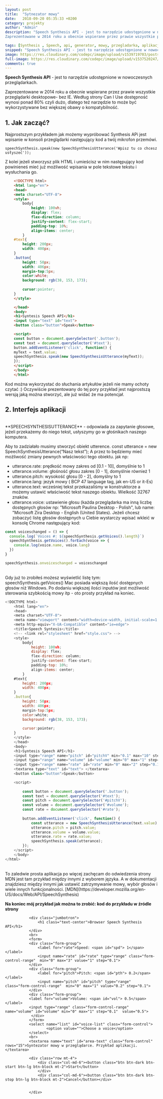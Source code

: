 ```yaml
---
layout: post
title:  "Sytnezator mowy"
date:   2018-09-20 05:35:33 +0200
category: projekty
author: "Admin"
description: "Speech Synthesis API - jest to narzędzie udostępnione w nowoczesnych przeglądarkach.
Zaprezentowane w 2014 roku a obecnie wspierane przez prawie wszystkie przeglądarki desktopowe- bez IE."

tags: [Synthesis , Speech, api, generator, mowy, przegladarka, aplikacja]
snipped: "Speech Synthesis API - jest to narzędzie udostępnione w nowoczesnych przeglądarkach."
image: https://res.cloudinary.com/codepc/image/upload/v1539719703/posts/synthesis%20api/syntezator-mody-w-przegladarce-codepc.pl-small.jpg
full-image: https://res.cloudinary.com/codepc/image/upload/v1537520247/posts/synthesis%20api/syntezator-mody-w-przegladarce-codepc.pl.jpg
comments: true
---
```



**Speech Synthesis API** - jest to narzędzie udostępnione w nowoczesnych przeglądarkach.

Zaprezentowane w 2014 roku a obecnie wspierane przez prawie wszystkie przeglądarki desktopowe- bez IE.
Według strony Can I Use dostępność wynosi ponad 80% czyli dużo, dlatego też narzędzie to może być wykorzystywane bez większej obawy o kompatybilność.


## 1. Jak zacząć?
Najprostszym przykładem jak możemy wypróbować Synthesis APi jest wpisanie w konsoli przeglądarki następujący kod a twój mikrofon przemówi.


`speechSynthesis.speak(new SpeechSynthesisUtterance('Wpisz tu co chcesz usłyszeć'));`

Z kolei jeżeli stworzysz plik HTML i umieścisz w nim następujący kod powinieneś mieć już możliwość wpisania w pole tekstowe tekstu i wysłuchania go. 
```html
    <!DOCTYPE html>
    <html lang="en">
    <head>
    <meta charset="UTF-8"> 
    <style>
        body{
            height: 100vh;
            display: flex;
            flex-direction: column;
            justify-content: flex-start;
            padding-top: 10%;
            align-items: center;
        }
    #text{
        height: 200px;
        width: 400px;
    }
    .button{
        height: 50px;
        width: 406px;
        margin-top:5px;
        color:white;
        background: rgb(38, 153, 173);
        
        cursor:pointer;
    }
    </style>

    </head>
    <body>
    <h1>Syntesis Speech API</h1>
    <input type="text" id="text">
    <button class="button">Speak</button>

    <script>
    const button = document.querySelector('.button');
    const text = document.querySelector('#text');
    button.addEventListener('click', function() {
    myText = text.value;
    speechSynthesis.speak(new SpeechSynthesisUtterance(myText));
    });
    </script>
    </body>
    </html>
```
Kod można wykorzystać do słuchania artykułów jeżeli nie mamy ochoty czytać :)
Oczywiście prezentowany do tej pory przykład jest najprostszą wersją jaką można stworzyć, ale już widać że ma potencjał.

## 2. Interfejs aplikacji
<br/>
  **SPEECHSYNTHESISUTTERANCE** - odpowiada za zapytanie głosowe, jeżeli przekażemy do niego tekst, usłyszymy go w głośnikach naszego komputera.

Aby to zadziałało musimy stworzyć obiekt utterence.
const utterance = new SpeechSynthesisUtterance(“Nasz tekst”);
A przez to będziemy mieć możliwość zmiany pewnych właściwości tego obiektu.
jak np:

- utterance.rate: prędkość mowy zakres od [0.1 - 10], domyślnie to 1
- utterance.volume: głośność głosu zakres [0 - 1], domyślnie również 1
- utterance.pitch: wysokość głosu  [0 - 2], domyślny to 1
- utterance.lang: jezyk mowy ( BCP 47 language tag, jak en-US or it-Es)
- utterance.text:  wcześniej tekst przekazaliśmy w konstruktorze a możemy ustawić właściwość tekst naszego obiektu. Wielkość 32767 znaków.
- utterance.voice: ustawienie głosu (każda przeglądarka ma inną liczbę dostępnych głosów np: "Microsoft Paulina Desktop - Polish", lub name: "Microsoft Zira Desktop - English (United States).
Jeżeli chcesz zobaczyć listę głosów dostępnych u Ciebie wystarczy wpisać wkleić w konsolę Chrome następujący kod: 

```javascript
const voiceschanged = () => {
  console.log(`Voices #: ${speechSynthesis.getVoices().length}`)
  speechSynthesis.getVoices().forEach(voice => {
    console.log(voice.name, voice.lang)
  })
}

speechSynthesis.onvoiceschanged = voiceschanged

```
<br/>
Gdy już to zrobiłeś możesz wyświetlić listę tym: 
speechSynthesis.getVoices()
Mac posiada większą ilość dostępnych głosów niż Windows.
Po dodaniu większej ilości inputów jest możliwość sterowania szybkością mowy itp - oto prosty przykład na koniec. 

```javascript
<!DOCTYPE html>
    <html lang="en">
    <head>
    <meta charset="UTF-8">
    <meta name="viewport" content="width=device-width, initial-scale=1.0">
    <meta http-equiv="X-UA-Compatible" content="ie=edge">
    <title>Speech Syntesis</title>
    <!-- <link rel="stylesheet" href="style.css"> -->
    <style>
        body{
            height: 100vh;
            display: flex;
            flex-direction: column;
            justify-content: flex-start;
            padding-top: 10%;
            align-items: center;
        }
    #text{
        height: 200px;
        width: 400px;
    }
    .button{
        height: 50px;
        width: 406px;
        margin-top:5px;
        color:white;
        background: rgb(38, 153, 173);
        
        cursor:pointer;
    }
    </style>
    </head>
    <body>
    <h1>Syntesis Speech API</h1>
    <input type="range" name="pitch" id="pitchV" min="0.1" max="10" step="1" value="1" >
    <input type="range" name="volume" id="volume" min="0" max="1" step="0.1"  value="0.5">
    <input type="range" name="rate" id="rate" min="0" max="2" step="0.1" value="1" >
    <textarea type="text" id="text"> </textarea>
    <button class="button">Speak</button>

    <script>
        
        const button = document.querySelector('.button');
        const text = document.querySelector('#text');
        const pitch = document.querySelector('#pitchV');
        const volume = document.querySelector('#volume');
        const rate = document.querySelector('#rate');
        
        button.addEventListener('click', function() {
            const utterance = new SpeechSynthesisUtterance(text.value);
            utterance.pitch = pitch.value;
            utterance.volume = volume.value;
            utterance.rate = rate.value;
            speechSynthesis.speak(utterance);
        });
    </script>
    </body>
</html>

```
<br/>
To zaledwie prosta aplikacja po więcej zachęcam do odwiedzenia strony MDN jest tam przykład między innymi z wyborem języka.  A w dokumentacji znajdziesz między innymi jak ustawić zatrzymywanie mowy, wybór głosów i wiele innych funkcjonalności. 
[MDN](https://developer.mozilla.org/en-US/docs/Web/API/SpeechSynthesis)

**Na koniec mój przykład jak można to zrobić: kod do przykładu w źródle strony**

   <div class="container p-4">
    
               <div class="jumbotron">
                   <h1 class="text-center">Browser Speech Synthesis API</h1>
               </div>
               <br>
               <form>
               <div class="form-group">
                   <label for="rate">Speed: <span id="spd"> 1</span></label>
                   <input name="rate" id="rate" type="range" class="form-control-range"  min="0" max="3" value="1" step="0.1">
               </div>
               <div class="form-group">
                   <label for="pitch">Pitch: <span id="pth"> 0.2</span></label>
                   <input name="pitch" id="pitch" type="range" class="form-control-range"  min="0" max="1" value="0.2" step="0.1">
               </div>
               <div class="form-group">
               <label for="volume">Volume: <span id="vol"> 0.5</span></label>
               <input type="range" class="form-control-range" name="volume" id="volume" min="0" max="1" step="0.1"  value="0.5">
                </div>
               </form>
               <select name="list" id="voice-list" class="form-control">
                       <option value="">Choose a voice</option>
               </select>
               <br>
               <textarea name="text" id="area-text" class="form-control" rows="15">Syntezator mowy w przeglądarce. Przykład aplikacji.</textarea>
         
               <div class="row mt-4">
                   <div class="col-md-6"><button class="btn btn-dark btn-start btn-lg btn-block mt-2">Start</button>
                   </div>
                   <div class="col-md-6"><button class="btn btn-dark btn-stop btn-lg btn-block mt-2">Cancel</button></div>
                  
              
               </div>
     
   </div>
   <script src="https://code.jquery.com/jquery-3.3.1.slim.min.js" integrity="sha384-q8i/X+965DzO0rT7abK41JStQIAqVgRVzpbzo5smXKp4YfRvH+8abtTE1Pi6jizo" crossorigin="anonymous"></script>
<script src="https://cdnjs.cloudflare.com/ajax/libs/popper.js/1.14.3/umd/popper.min.js" integrity="sha384-ZMP7rVo3mIykV+2+9J3UJ46jBk0WLaUAdn689aCwoqbBJiSnjAK/l8WvCWPIPm49" crossorigin="anonymous"></script>
<script src="https://stackpath.bootstrapcdn.com/bootstrap/4.1.3/js/bootstrap.min.js" integrity="sha384-ChfqqxuZUCnJSK3+MXmPNIyE6ZbWh2IMqE241rYiqJxyMiZ6OW/JmZQ5stwEULTy" crossorigin="anonymous"></script>
<script src="app.js"></script>
<script>
//get a html
var synth = window.speechSynthesis;

const utterance = new SpeechSynthesisUtterance();
let voices = [];

const voiceSelect = document.querySelector('#voice-list');
const options = document.querySelectorAll('[type="range"], [name="text"]');
const btnStart = document.querySelector('.btn-start');
const btnStop = document.querySelector('.btn-stop');
utterance.text = document.querySelector('#area-text').value;
const vol = document.querySelector('#vol');
const spd = document.querySelector('#spd');
const pth = document.querySelector('#pth');


function populateVoices(){
   voices = this.getVoices();
   const voiceOption = voices.map(voice=> `<option value="${voice.name}"> ${voice.name} (${voice.lang}</option>`)
   .join('');
   voiceSelect.innerHTML = voiceOption;
}


function setVoice() {
   console.log(this.value);
   utterance.voice = voices.find(voice => voice.name === this.value);  
   toggle();
}
function toggle(option = true) {
   speechSynthesis.cancel();
   if(option) {
       speechSynthesis.speak(utterance);
   }
}

function setOption() {
   console.log(this.name, this.value);
   utterance[this.name] = this.value;
   if(this.name === 'volume') vol.innerHTML = this.value;
   if(this.name === 'rate') spd.innerHTML = this.value;
   if(this.name === 'pitch') pth.innerHTML = this.value;
   toggle();
}
btnStart.addEventListener('click', toggle);
speechSynthesis.addEventListener('voiceschanged', populateVoices);
voiceSelect.addEventListener('change', setVoice);
options.forEach(option=> option.addEventListener('change', setOption));


btnStop.addEventListener('click', () => toggle(false));
</script>